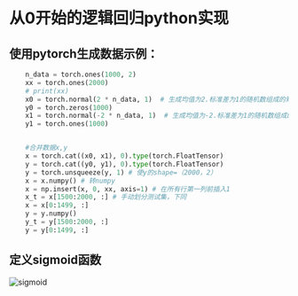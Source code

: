 # 从0开始的逻辑回归python实现
## 使用pytorch生成数据示例：
```python
    n_data = torch.ones(1000, 2)
    xx = torch.ones(2000)
    # print(xx)
    x0 = torch.normal(2 * n_data, 1)  # 生成均值为2.标准差为1的随机数组成的矩阵 shape=(100, 2)
    y0 = torch.zeros(1000)
    x1 = torch.normal(-2 * n_data, 1)  # 生成均值为-2.标准差为1的随机数组成的矩阵 shape=(100, 2)
    y1 = torch.ones(1000)


    #合并数据x,y
    x = torch.cat((x0, x1), 0).type(torch.FloatTensor)
    y = torch.cat((y0, y1), 0).type(torch.FloatTensor)
    y = torch.unsqueeze(y, 1) # 使y的shape=（2000，2）
    x = x.numpy() # 转numpy
    x = np.insert(x, 0, xx, axis=1) # 在所有行第一列前插入1
    x_t = x[1500:2000, :] # 手动划分测试集，下同
    x = x[0:1499, :]
    y = y.numpy()
    y_t = y[1500:2000, :]
    y = y[0:1499, :]
```
## 定义sigmoid函数
![sigmoid](https://cdn.nlark.com/yuque/0/2020/png/514680/1605181164656-bbbfa3ea-0c5c-4036-9c4e-3cdd732d3391.png)
